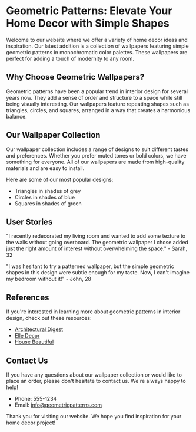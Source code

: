 <!--font:Creepster-->

# Geometric Patterns: Elevate Your Home Decor with Simple Shapes

Welcome to our website where we offer a variety of home decor ideas and inspiration. Our latest addition is a collection of wallpapers featuring simple geometric patterns in monochromatic color palettes. These wallpapers are perfect for adding a touch of modernity to any room.

## Why Choose Geometric Wallpapers?

Geometric patterns have been a popular trend in interior design for several years now. They add a sense of order and structure to a space while still being visually interesting. Our wallpapers feature repeating shapes such as triangles, circles, and squares, arranged in a way that creates a harmonious balance.

## Our Wallpaper Collection

Our wallpaper collection includes a range of designs to suit different tastes and preferences. Whether you prefer muted tones or bold colors, we have something for everyone. All of our wallpapers are made from high-quality materials and are easy to install.

Here are some of our most popular designs:

- Triangles in shades of grey
- Circles in shades of blue
- Squares in shades of green

## User Stories

"I recently redecorated my living room and wanted to add some texture to the walls without going overboard. The geometric wallpaper I chose added just the right amount of interest without overwhelming the space." - Sarah, 32

"I was hesitant to try a patterned wallpaper, but the simple geometric shapes in this design were subtle enough for my taste. Now, I can't imagine my bedroom without it!" - John, 28

## References

If you're interested in learning more about geometric patterns in interior design, check out these resources:

- [Architectural Digest](#)
- [Elle Decor](#)
- [House Beautiful](#)

## Contact Us

If you have any questions about our wallpaper collection or would like to place an order, please don't hesitate to contact us. We're always happy to help!

- Phone: 555-1234
- Email: info@geometricpatterns.com

Thank you for visiting our website. We hope you find inspiration for your home decor project!

<!--

Write me content for website with wallpaper which alt text is:

"A wallpaper with a repeating pattern of simple geometric shapes, in a monochromatic color palette such as grey or blue."

The name/title of the page should not be 1:1 copy of the alt text but rather a real content of the website which is using this wallpaper.

- Use markdown format 
- Start with heading
- Heading should be short and concise
- The content should look like a real website 
- The website should not be about the wallpaper, wallpaper is just a related background
- Heading should be contain work "wallpaper" or "background"
- Include real sections like references, contact, user stories, etc. use things relevant to the page purpose.
- Feel free to use structure like headings, bullets, numbering, blockquotes, paragraphs, horizontal lines, etc.
- You can use formatting like bold or _italic_
- You can include UTF-8 emojis
- Links should be only #hash anchors (and you can refer to the document itself)
- Do not include images


---


# Geometric Patterns: Elevate Your Home Decor with Simple Shapes

Welcome to our website where we offer a variety of home decor ideas and inspiration. Our latest addition is a collection of wallpapers featuring simple geometric patterns in monochromatic color palettes. These wallpapers are perfect for adding a touch of modernity to any room.

## Why Choose Geometric Wallpapers?

Geometric patterns have been a popular trend in interior design for several years now. They add a sense of order and structure to a space while still being visually interesting. Our wallpapers feature repeating shapes such as triangles, circles, and squares, arranged in a way that creates a harmonious balance.

## Our Wallpaper Collection

Our wallpaper collection includes a range of designs to suit different tastes and preferences. Whether you prefer muted tones or bold colors, we have something for everyone. All of our wallpapers are made from high-quality materials and are easy to install.

Here are some of our most popular designs:

- Triangles in shades of grey
- Circles in shades of blue
- Squares in shades of green

## User Stories

"I recently redecorated my living room and wanted to add some texture to the walls without going overboard. The geometric wallpaper I chose added just the right amount of interest without overwhelming the space." - Sarah, 32

"I was hesitant to try a patterned wallpaper, but the simple geometric shapes in this design were subtle enough for my taste. Now, I can't imagine my bedroom without it!" - John, 28

## References

If you're interested in learning more about geometric patterns in interior design, check out these resources:

- [Architectural Digest](#)
- [Elle Decor](#)
- [House Beautiful](#)

## Contact Us

If you have any questions about our wallpaper collection or would like to place an order, please don't hesitate to contact us. We're always happy to help!

- Phone: 555-1234
- Email: info@geometricpatterns.com

Thank you for visiting our website. We hope you find inspiration for your home decor project!

-->
